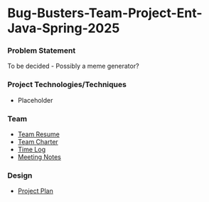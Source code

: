 # Bug-Busters-Team-Project-Ent-Java-Spring-2025

### Problem Statement
To be decided - Possibly a meme generator?
### Project Technologies/Techniques 
- Placeholder
### Team
- [Team Resume](team/team-resume.md)
- [Team Charter](team/team-charter.md)
- [Time Log](team/timelog.md)
- [Meeting Notes](team/team-meetings.md)
### Design
- [Project Plan](design/placeholder.md)